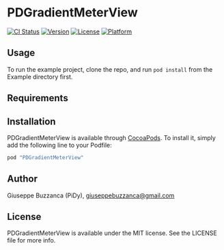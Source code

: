 # PDGradientMeterView

[![CI Status](http://img.shields.io/travis/PiDyGB/PDGradientMeterView.svg?style=flat)](https://travis-ci.org/PiDyGB/PDGradientMeterView)
[![Version](https://img.shields.io/cocoapods/v/PDGradientMeterView.svg?style=flat)](http://cocoapods.org/pods/PDGradientMeterView)
[![License](https://img.shields.io/cocoapods/l/PDGradientMeterView.svg?style=flat)](http://cocoapods.org/pods/PDGradientMeterView)
[![Platform](https://img.shields.io/cocoapods/p/PDGradientMeterView.svg?style=flat)](http://cocoapods.org/pods/PDGradientMeterView)

## Usage

To run the example project, clone the repo, and run `pod install` from the Example directory first.

## Requirements

## Installation

PDGradientMeterView is available through [CocoaPods](http://cocoapods.org). To install
it, simply add the following line to your Podfile:

```ruby
pod "PDGradientMeterView"
```

## Author

Giuseppe Buzzanca (PiDy), giuseppebuzzanca@gmail.com

## License

PDGradientMeterView is available under the MIT license. See the LICENSE file for more info.
